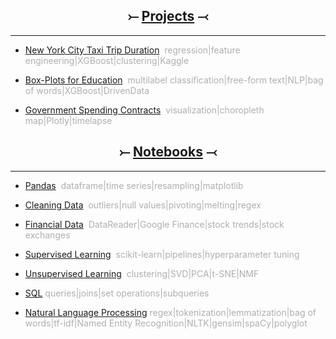<a name="Home"></A>
	
<h2 align="center">&#10522; <a href="projects.html">Projects</a> &#10521;</h2>	
<hr>

* [New York City Taxi Trip Duration](nyctaxi.md)<span style="color:#AFAFAF">&nbsp;&nbsp;regression|feature engineering|XGBoost|clustering|Kaggle</span>

* [Box-Plots for Education](boxplots.md)<span style="color:#AFAFAF">&nbsp;&nbsp;multilabel classification|free-form text|NLP|bag of words|XGBoost|DrivenData</span>

* [Government Spending Contracts](gov.md)<span style="color:#AFAFAF">&nbsp;&nbsp;visualization|choropleth map|Plotly|timelapse</span>

<h2 align="center">&#10522; <a href="notebooks.html">Notebooks</a> &#10521;</h2>	
<hr>

* [Pandas](pandas.html#bottom)<span style="color:#AFAFAF">&nbsp;&nbsp;dataframe|time series|resampling|matplotlib</span>

* [Cleaning Data](cleaning_data.html#bottom)<span style="color:#AFAFAF">&nbsp;&nbsp;outliers|null values|pivoting|melting|regex</span>

* [Financial Data](financial.html#bottom)<span style="color:#AFAFAF">&nbsp;&nbsp;DataReader|Google Finance|stock trends|stock exchanges</span>

* [Supervised Learning](supervised_learning.html#bottom)<span style="color:#AFAFAF">&nbsp;&nbsp;scikit-learn|pipelines|hyperparameter tuning</span>

* [Unsupervised Learning](unsupervised_learning.html#bottom)<span style="color:#AFAFAF">&nbsp;&nbsp;clustering|SVD|PCA|t-SNE|NMF</span>

* [SQL](SQL.md)<span style="color:#AFAFAF">&nbsp;queries|joins|set operations|subqueries</span>

* [Natural Language Processing](nlp.md)<span style="color:#AFAFAF">&nbsp;regex|tokenization|lemmatization|bag of words|tf-idf|Named Entity Recognition|NLTK|gensim|spaCy|polyglot</span>
